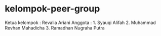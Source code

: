 # kelompok-peer-group
Ketua kelompok : Revalia Ariani
Anggota : 1. Syauqi Alifah
          2. Muhammad Revhan Mahadicha
          3. Ramadhan Nugraha Putra
